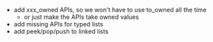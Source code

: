* add xxx_owned APIs, so we won't have to use to_owned all the time
  * or just make the APIs take owned values
* add missing APIs for typed lists
* add peek/pop/push to linked lists
